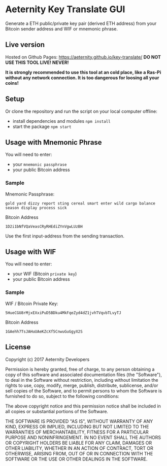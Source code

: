 # Aeternity Key Translate GUI

Generate a ETH public/private key pair (derived ETH address) from your Bitcoin sender address and WIF or mnemonic phrase.

## Live version
Hosted on Github Pages: https://aeternity.github.io/key-translate/
**DO NOT USE THIS TOOL LIVE! NEVER!**

**It is strongly recommended to use this tool at an cold place,
like a Ras-Pi without any network connection. It is too dangerous for loosing all your coins!**

## Setup

Or clone the repository and run the script on your local computer offline:
* install dependencies and modules `npm install`
* start the package `npm start`

## Usage with Mnemonic Phrase

You will need to enter:
* your `mnemonic passphrase`
* your public Bitcoin address

### Sample
Mnemonic Passphrase:
```
gold yard dizzy report sting cereal smart enter wild cargo balance season display process sick
```
Bitcoin Address
```
1D2i1bNfVQaVeasCRyRHEdiZYnVgwLUzBH
```
Use the first input-address from the sending transaction.

## Usage with WIF
You will need to enter:
* your WIF (Bitcoin `private key`)
* your public Bitcoin address

### Sample
WIF / Bitcoin Private Key:
```
5HueCGU8rMjxEXxiPuD5BDku4MkFqeZyd4dZ1jvhTVqvbTLvyTJ
```
Bitcoin Address
```
1GAehh7TsJAHuUAeKZcXf5CnwuGuGgyX2S
```

## License

Copyright (c) 2017 Aeternity Developers

Permission is hereby granted, free of charge, to any person obtaining a copy of this software and associated documentation files (the "Software"), to deal in the Software without restriction, including without limitation the rights to use, copy, modify, merge, publish, distribute, sublicense, and/or sell copies of the Software, and to permit persons to whom the Software is furnished to do so, subject to the following conditions:

The above copyright notice and this permission notice shall be included in all copies or substantial portions of the Software.

THE SOFTWARE IS PROVIDED "AS IS", WITHOUT WARRANTY OF ANY KIND, EXPRESS OR IMPLIED, INCLUDING BUT NOT LIMITED TO THE WARRANTIES OF MERCHANTABILITY, FITNESS FOR A PARTICULAR PURPOSE AND NONINFRINGEMENT. IN NO EVENT SHALL THE AUTHORS OR COPYRIGHT HOLDERS BE LIABLE FOR ANY CLAIM, DAMAGES OR OTHER LIABILITY, WHETHER IN AN ACTION OF CONTRACT, TORT OR OTHERWISE, ARISING FROM, OUT OF OR IN CONNECTION WITH THE SOFTWARE OR THE USE OR OTHER DEALINGS IN THE SOFTWARE.
